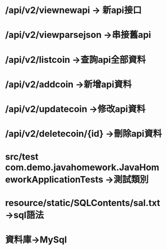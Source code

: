 # /api/v2/viewnewapi -> 新api接口
# /api/v2/viewparsejson ->串接舊api
# /api/v2/listcoin ->查詢api全部資料
# /api/v2/addcoin ->新增api資料
# /api/v2/updatecoin ->修改api資料
# /api/v2/deletecoin/{id} ->刪除api資料
# src/test com.demo.javahomework.JavaHomeworkApplicationTests ->測試類別
# resource/static/SQLContents/sal.txt ->sql語法
# 資料庫->MySql
